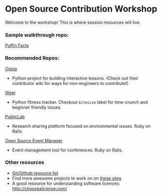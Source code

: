 # Open Source Contribution Workshop

Welcome to the workshop! This is where session resources will live.

### Sample walkthrough repo: 
[Puffin Facts](https://github.com/nicole-a-tesla/puffin_facts)


### Recommended Repos:
[Oppia](https://github.com/oppia/oppia)

- Python project for building interactive lessons. (Check out their contributor wiki for ways for non-engineers to contribute!)


[Wger](https://github.com/wger-project/wger)

- Python fitness tracker. Checkout `bitesize` label for time-crunch and beginner friendly issues. 

[PublicLab](https://github.com/publiclab/plots2)

- Research sharing platform focused on environmental issues. Ruby on Rails.

[Open Source Event Manager](https://github.com/openSUSE/osem)

- Event management tool for conferences. Ruby on Rails.


### Other resources
- [Git/Github resource list](https://github.com/nicole-a-tesla/os_contribution_workshop/blob/master/git_resources.md)
- Find more awesome projects to work on on [these sites](https://github.com/nicole-a-tesla/os_contribution_workshop/blob/master/finding_projects.md)
- A good resource for understanding software licences: http://choosealicense.com/